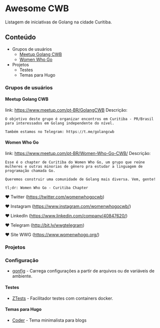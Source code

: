 # Awesome CWB

Listagem de iniciativas de Golang na cidade Curitiba.

## Conteúdo

- Grupos de usuários
  - [Meetup Golang CWB](https://www.meetup.com/pt-BR/GolangCWB)
  - [Women Who Go](https://www.meetup.com/pt-BR/Women-Who-Go-CWB/)
- Projetos
  - Testes
  - Temas para Hugo


### Grupos de usuários

#### Meetup Golang CWB

link: https://www.meetup.com/pt-BR/GolangCWB
Descrição: 
```
O objetivo deste grupo é organizar encontros em Curitiba - PR/Brasil para interessados em Golang independente do nível.

Também estamos no Telegram: https://t.me/golangcwb
```


#### Women Who Go
link: https://www.meetup.com/pt-BR/Women-Who-Go-CWB/
Descrição: 
```
Esse é o chapter de Curitiba do Women Who Go, um grupo que reúne mulheres e outras minorias de gênero pra estudar a linguagem de programação chamada Go.

Queremos construir uma comunidade de Golang mais diversa. Vem, gente!

tl;dr: Women Who Go - Curitiba Chapter
```
♥ Twitter (https://twitter.com/womenwhogocwb)

♥ Instagram (https://www.instagram.com/womenwhogocwb/)

♥ LinkedIn (https://www.linkedin.com/company/40847620/)

♥ Telegram (http://bit.ly/wwgtelegram)

♥ Site WWG (https://www.womenwhogo.org/)


### Projetos

### Configuração
- [gonfig](https://github.com/luizvnasc/gonfig) - Carrega configurações a partir de arquivos ou de variáveis de ambiente.

#### Testes
- [ZTests](https://github.com/alexrios/ztests) - Facilitador testes com containers docker.

#### Temas para Hugo
- [Coder](https://github.com/luizdepra/hugo-coder) - Tema minimalista para blogs
